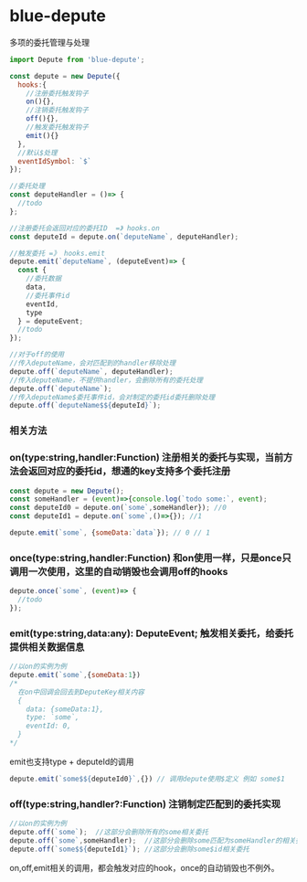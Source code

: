# blue-depute
多项的委托管理与处理

```javascript
import Depute from 'blue-depute';

const depute = new Depute({
  hooks:{
    //注册委托触发钩子
    on(){},
    //注销委托触发钩子
    off(){},
    //触发委托触发钩子
    emit(){}
  },
  //默认$处理
  eventIdSymbol: `$`
});

//委托处理
const deputeHandler = ()=> {
  //todo
};

//注册委托会返回对应的委托ID  =》 hooks.on
const deputeId = depute.on(`deputeName`, deputeHandler);

//触发委托 =》 hooks.emit
depute.emit(`deputeName`, (deputeEvent)=> {
  const {
    //委托数据
    data,
    //委托事件id
    eventId,
    type
  } = deputeEvent;
  //todo 
});

//对于off的使用
//传入deputeName，会对匹配到的handler移除处理
depute.off(`deputeName`, deputeHandler);
//传入deputeName，不提供handler，会删除所有的委托处理
depute.off(`deputeName`);
//传入deputeName$委托事件id，会对制定的委托id委托删除处理
depute.off(`deputeName$${deputeId}`);
```

### 相关方法

### on(type:string,handler:Function) 注册相关的委托与实现，当前方法会返回对应的委托id，想通的key支持多个委托注册

```javascript
const depute = new Depute();
const someHandler = (event)=>{console.log(`todo some:`, event);
const deputeId0 = depute.on(`some`,someHandler}); //0
const deputeId1 = depute.on(`some`,()=>{}); //1

depute.emit(`some`, {someData:`data`}); // 0 // 1
```

### once(type:string,handler:Function) 和on使用一样，只是once只调用一次使用，这里的自动销毁也会调用off的hooks
```javascript
depute.once(`some`, (event)=> {
  //todo 
});
```

### emit(type:string,data:any): DeputeEvent; 触发相关委托，给委托提供相关数据信息
```javascript
//以on的实例为例
depute.emit(`some`,{someData:1})
/* 
  在on中回调会回去到DeputeKey相关内容
  {
    data: {someData:1},
    type: `some`,
    eventId: 0,
  }
*/
```
emit也支持type + deputeId的调用
```javascript
depute.emit(`some$${deputeId0}`,{}) // 调用depute使用$定义 例如 some$1
```

### off(type:string,handler?:Function) 注销制定匹配到的委托实现
```javascript
//以on的实例为例
depute.off(`some`);  //这部分会删除所有的some相关委托
depute.off(`some`,someHandler);  //这部分会删除some匹配为someHandler的相关委托
depute.off(`some$${deputeId1}`); //这部分会删除some$id相关委托
```


on,off,emit相关的调用，都会触发对应的hook，once的自动销毁也不例外。





